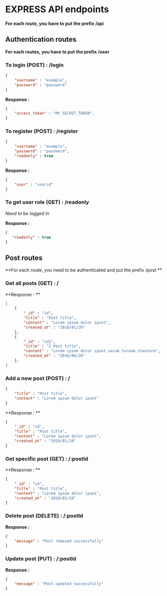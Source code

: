 # EXPRESS API endpoints

**For each route, you have to put the prefix /api**



##  Authentication routes

**For each routes, you have to put the prefix /user**



### To login (POST) : /login

```json
{
    "username" : "example",
    "password" : "password"
}
```

**Response :**

````json
{
    "access_token" : "MY_SECRET_TOKEN",
}
````



### To register (POST) : /register

```json
{
    "username" : "example",
    "password" : "password",
    "readonly" : true
}
```

**Response :**

```json
{
    "user" : "userid"
}
```



### To get user role (GET) : /readonly

*Need to be logged in*

**Response :**

```json
{
   "readonly" : true
}
```



## Post routes

**For each route, you need to be authenticated and put the prefix /post **



### Get all posts (GET) : /

**Response : **

```json
[
    {
        "_id" : "id",
        "title" : "Post title",
        "content" : "Lorem ipsum dolor ipset",
        "created_at" : "2018/01/20"
    },
    {
        "_id" : "id2",
        "title" : "2 Post title",
        "content" : "Lorem ipsum dolor ipset vacum loream chantare",
        "created_at" : "2018/06/20"
    },
]
```



### Add a new post (POST) : /

```json
{
	"title" : "Post title",
	"content" : "Lorem ipsum dolor ipset"
}
```



 **Response : **

```json
{
    "_id" : "id",
    "title" : "Post title",
    "content" : "Lorem ipsum dolor ipset",
    "created_at" : "2018/01/20"
}
```



### Get specific post (GET) : /:postId

 **Response : **

```json
{
    "_id" : "id",
    "title" : "Post title",
    "content" : "Lorem ipsum dolor ipset",
    "created_at" : "2018/01/20"
}
```



### Delete post (DELETE) : /:postId

**Response :**

```json
{
    "message" : "Post removed successfully"
}
```



### Update post (PUT) : /:postId

**Response :**

```json
{
    "message" : "Post updated successfully"
}
```

